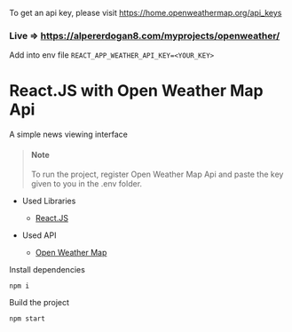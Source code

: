 To get an api key, please visit https://home.openweathermap.org/api_keys <br />

### Live => https://alpererdogan8.com/myprojects/openweather/

Add into env file  `REACT_APP_WEATHER_API_KEY=<YOUR_KEY>`

# React.JS with Open Weather Map Api

A simple news viewing interface

>#### Note
> To run the project, register Open Weather Map Api and paste the key given to you in the .env folder.

- Used Libraries
  - [React.JS](https://reactjs.org/)
 
- Used API
  - [Open Weather Map](https://home.openweathermap.org)

Install dependencies

`npm i`

Build the project

`npm start`
